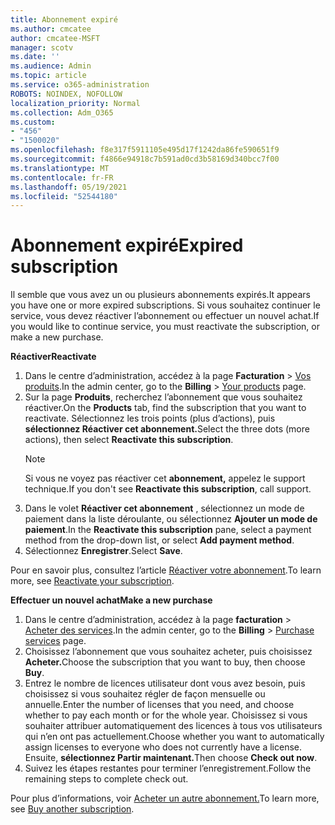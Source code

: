 ```yaml
---
title: Abonnement expiré
ms.author: cmcatee
author: cmcatee-MSFT
manager: scotv
ms.date: ''
ms.audience: Admin
ms.topic: article
ms.service: o365-administration
ROBOTS: NOINDEX, NOFOLLOW
localization_priority: Normal
ms.collection: Adm_O365
ms.custom:
- "456"
- "1500020"
ms.openlocfilehash: f8e317f5911105e495d17f1242da86fe590651f9
ms.sourcegitcommit: f4866e94918c7b591ad0cd3b58169d340bcc7f00
ms.translationtype: MT
ms.contentlocale: fr-FR
ms.lasthandoff: 05/19/2021
ms.locfileid: "52544180"
---
```

# <a name="expired-subscription"></a><span data-ttu-id="a6845-102">Abonnement expiré</span><span class="sxs-lookup"><span data-stu-id="a6845-102">Expired subscription</span></span>

<span data-ttu-id="a6845-103">Il semble que vous avez un ou plusieurs abonnements expirés.</span><span class="sxs-lookup"><span data-stu-id="a6845-103">It appears you have one or more expired subscriptions.</span></span> <span data-ttu-id="a6845-104">Si vous souhaitez continuer le service, vous devez réactiver l’abonnement ou effectuer un nouvel achat.</span><span class="sxs-lookup"><span data-stu-id="a6845-104">If you would like to continue service, you must reactivate the subscription, or make a new purchase.</span></span>
  
<span data-ttu-id="a6845-105">**Réactiver**</span><span class="sxs-lookup"><span data-stu-id="a6845-105">**Reactivate**</span></span>
  
1. <span data-ttu-id="a6845-106">Dans le centre d’administration, accédez à la page **Facturation** \> [Vos produits](https://go.microsoft.com/fwlink/p/?linkid=842054).</span><span class="sxs-lookup"><span data-stu-id="a6845-106">In the admin center, go to the **Billing** \> [Your products](https://go.microsoft.com/fwlink/p/?linkid=842054) page.</span></span>
2. <span data-ttu-id="a6845-107">Sur la page **Produits**, recherchez l’abonnement que vous souhaitez réactiver.</span><span class="sxs-lookup"><span data-stu-id="a6845-107">On the **Products** tab, find the subscription that you want to reactivate.</span></span> <span data-ttu-id="a6845-108">Sélectionnez les trois points (plus d’actions), puis **sélectionnez Réactiver cet abonnement.**</span><span class="sxs-lookup"><span data-stu-id="a6845-108">Select the three dots (more actions), then select **Reactivate this subscription**.</span></span>
    > [!NOTE]
    > <span data-ttu-id="a6845-109">Si vous ne voyez pas réactiver cet **abonnement,** appelez le support technique.</span><span class="sxs-lookup"><span data-stu-id="a6845-109">If you don't see **Reactivate this subscription**, call support.</span></span>
3. <span data-ttu-id="a6845-110">Dans le volet **Réactiver cet abonnement** , sélectionnez un mode de paiement dans la liste déroulante, ou sélectionnez **Ajouter un mode de paiement**.</span><span class="sxs-lookup"><span data-stu-id="a6845-110">In the **Reactivate this subscription** pane, select a payment method from the drop-down list, or select **Add payment method**.</span></span>
4. <span data-ttu-id="a6845-111">Sélectionnez **Enregistrer**.</span><span class="sxs-lookup"><span data-stu-id="a6845-111">Select **Save**.</span></span>

<span data-ttu-id="a6845-112">Pour en savoir plus, consultez l’article [Réactiver votre abonnement](/microsoft-365/commerce/subscriptions/reactivate-your-subscription).</span><span class="sxs-lookup"><span data-stu-id="a6845-112">To learn more, see [Reactivate your subscription](/microsoft-365/commerce/subscriptions/reactivate-your-subscription).</span></span>

<span data-ttu-id="a6845-113">**Effectuer un nouvel achat**</span><span class="sxs-lookup"><span data-stu-id="a6845-113">**Make a new purchase**</span></span>
  
1. <span data-ttu-id="a6845-114">Dans le centre d’administration, accédez à la page **facturation** \> [Acheter des services](https://go.microsoft.com/fwlink/p/?linkid=868433).</span><span class="sxs-lookup"><span data-stu-id="a6845-114">In the admin center, go to the **Billing** \> [Purchase services](https://go.microsoft.com/fwlink/p/?linkid=868433) page.</span></span>
2. <span data-ttu-id="a6845-115">Choisissez l’abonnement que vous souhaitez acheter, puis choisissez **Acheter.**</span><span class="sxs-lookup"><span data-stu-id="a6845-115">Choose the subscription that you want to buy, then choose **Buy**.</span></span>
3. <span data-ttu-id="a6845-116">Entrez le nombre de licences utilisateur dont vous avez besoin, puis choisissez si vous souhaitez régler de façon mensuelle ou annuelle.</span><span class="sxs-lookup"><span data-stu-id="a6845-116">Enter the number of licenses that you need, and choose whether to pay each month or for the whole year.</span></span> <span data-ttu-id="a6845-117">Choisissez si vous souhaiter attribuer automatiquement des licences à tous vos utilisateurs qui n’en ont pas actuellement.</span><span class="sxs-lookup"><span data-stu-id="a6845-117">Choose whether you want to automatically assign licenses to everyone who does not currently have a license.</span></span> <span data-ttu-id="a6845-118">Ensuite, **sélectionnez Partir maintenant.**</span><span class="sxs-lookup"><span data-stu-id="a6845-118">Then choose **Check out now**.</span></span>
4. <span data-ttu-id="a6845-119">Suivez les étapes restantes pour terminer l’enregistrement.</span><span class="sxs-lookup"><span data-stu-id="a6845-119">Follow the remaining steps to complete check out.</span></span>

<span data-ttu-id="a6845-120">Pour plus d’informations, voir [Acheter un autre abonnement.](/microsoft-365/commerce/buy-another-subscription)</span><span class="sxs-lookup"><span data-stu-id="a6845-120">To learn more, see [Buy another subscription](/microsoft-365/commerce/buy-another-subscription).</span></span>